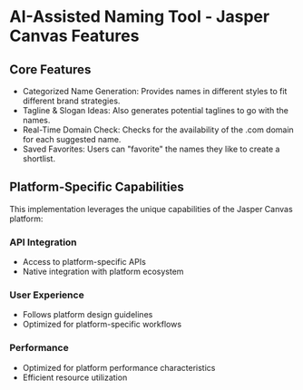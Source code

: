 # AI-Assisted Naming Tool - Jasper Canvas Features

## Core Features
- Categorized Name Generation: Provides names in different styles to fit different brand strategies.
- Tagline & Slogan Ideas: Also generates potential taglines to go with the names.
- Real-Time Domain Check: Checks for the availability of the .com domain for each suggested name.
- Saved Favorites: Users can "favorite" the names they like to create a shortlist.

## Platform-Specific Capabilities
This implementation leverages the unique capabilities of the Jasper Canvas platform:

### API Integration
- Access to platform-specific APIs
- Native integration with platform ecosystem

### User Experience
- Follows platform design guidelines
- Optimized for platform-specific workflows

### Performance
- Optimized for platform performance characteristics
- Efficient resource utilization

